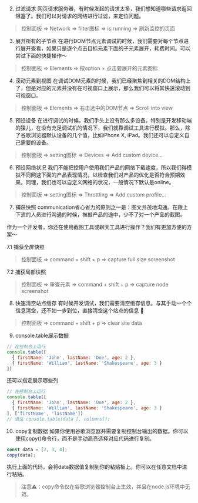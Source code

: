 2. 过滤请求
网页请求服务器，有时候发起的请求太多，我们想知道哪些请求返回阻塞了。我们可以对请求的网络进行过滤，来定位问题。

> 控制面板 => Network => filter图标 => is:running => 刷新监控的页面

3. 展开所有的子节点
在进行DOM节点元素调试的时候，我们需要对每个节点进行展开查看，如果只是逐个点击目标元素下面的子元素展开，耗费时间。可以尝试下面的快捷操作～

> 控制面板 => Elements => 按option + 点击要展开的元素图标

4. 滚动元素到视图
在调试DOM元素的时候，我们已经聚焦到相关的DOM结构上了，但是对应的元素并没有在可视窗口上展示，那么我们可以将其快速滚动到可视窗口。

> 控制面板 => Elements => 右击选中的DOM节点 => Scroll into view

5. 预设设备
在进行调试的时候，我们手头上没有那么多设备。特别是开发移动端的猿儿，在没有充足调试机的情况下，我们就靠调试工具进行模拟。那么，除了谷歌浏览器默认设备的几个值，比如iPhone X, iPad。我们还可以自定义自己需要的设备。
 
> 控制面板 => setting图标 => Devices => Add custom device...


6. 预设网络状况
我们不能把控用户使用我们产品的网络下载速度，所以我们得模拟不同网速下面的产品表现情况，以检查我们对产品的优化是否符合预期效果。同理，我们也可以自定义网络的状况，一般情况下默认是online。

>控制面板 => setting图标 => Throttling => Add custom profile...

7. 捕获快照
communication省心省力的原则之一是：图文并茂地沟通。在跟上下流的人员进行沟通的时候，推敲产品的途中，少不了对一个产品的截图。

作为一个开发者，你还在使用截图工具或聊天工具进行操作？我们有更加方便的方案～

7.1 捕获全屏快照

>控制面板 => command + shift + p => capture full size screenshot


7.2 捕获局部快照

>控制面板 => 审查元素 => command + shift + p => capture node screenshot


8. 快速清空站点缓存
有时候开发调试，我们需要清空缓存信息。与其手动一个个信息清空，还不如一步到位，直接清空这个站点的信息 💨

>控制面板 => command + shift + p => clear site data



9. console.table展示数据
```js
// 在控制台上运行
console.table([
  { firstName: 'John', lastName: 'Doe', age: 2 },
  { firstName: 'William', lastName: 'Shakespeare', age: 3 }
])
```

还可以指定展示哪些列
```js
// 在控制台上运行
console.table([
  { firstName: 'John', lastName: 'Doe', age: 2 },
  { firstName: 'William', lastName: 'Shakespeare', age: 3 }
], ['firstName', 'lastName'])
// 语法 console.table(data [, columns]);
```

10. copy复制数据
如果你使用谷歌浏览器并需要复制控制台输出的数据。你可以使用copy()命令行，而不是手动高亮选择对应代码进行复制。
```js
const data = [2, 3, 4];
copy(data);
```

执行上面的代码，会将data数据值复制到你的粘贴板上。你可以在任意文档中进行粘贴。

> 注意⚠：copy命令仅在谷歌浏览器控制台上生效，并且在node.js环境中无效。

